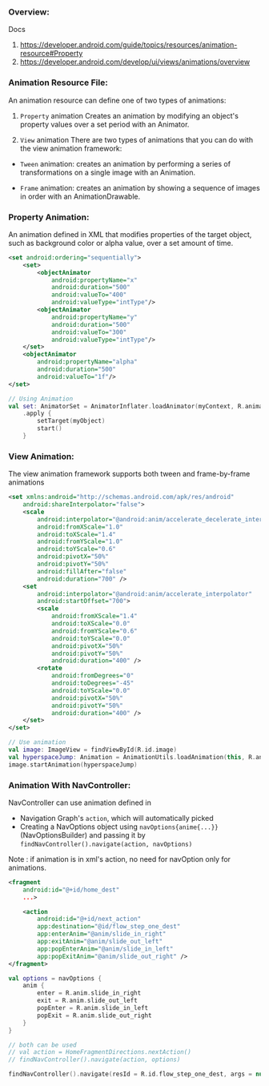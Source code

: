 ### Overview:
Docs
1. https://developer.android.com/guide/topics/resources/animation-resource#Property
2. https://developer.android.com/develop/ui/views/animations/overview

### Animation Resource File:
An animation resource can define one of two types of animations:

1. `Property` animation
Creates an animation by modifying an object's property values over a set period with an Animator.


2. `View` animation
There are two types of animations that you can do with the view animation framework:

- `Tween` animation: creates an animation by performing a series of transformations on a single image with an Animation.
    
- `Frame` animation: creates an animation by showing a sequence of images in order with an AnimationDrawable.

### Property Animation:
An animation defined in XML that modifies properties of the target object, such as background color or alpha value, over a set amount of time.
```xml
<set android:ordering="sequentially">
    <set>
        <objectAnimator
            android:propertyName="x"
            android:duration="500"
            android:valueTo="400"
            android:valueType="intType"/>
        <objectAnimator
            android:propertyName="y"
            android:duration="500"
            android:valueTo="300"
            android:valueType="intType"/>
    </set>
    <objectAnimator
        android:propertyName="alpha"
        android:duration="500"
        android:valueTo="1f"/>
</set>
```
```kotlin
// Using Animation
val set: AnimatorSet = AnimatorInflater.loadAnimator(myContext, R.animator.property_animator)
    .apply {
        setTarget(myObject)
        start()
    }
```

### View Animation:
The view animation framework supports both tween and frame-by-frame animations
```xml
<set xmlns:android="http://schemas.android.com/apk/res/android"
    android:shareInterpolator="false">
    <scale
        android:interpolator="@android:anim/accelerate_decelerate_interpolator"
        android:fromXScale="1.0"
        android:toXScale="1.4"
        android:fromYScale="1.0"
        android:toYScale="0.6"
        android:pivotX="50%"
        android:pivotY="50%"
        android:fillAfter="false"
        android:duration="700" />
    <set
        android:interpolator="@android:anim/accelerate_interpolator"
        android:startOffset="700">
        <scale
            android:fromXScale="1.4"
            android:toXScale="0.0"
            android:fromYScale="0.6"
            android:toYScale="0.0"
            android:pivotX="50%"
            android:pivotY="50%"
            android:duration="400" />
        <rotate
            android:fromDegrees="0"
            android:toDegrees="-45"
            android:toYScale="0.0"
            android:pivotX="50%"
            android:pivotY="50%"
            android:duration="400" />
    </set>
</set>
```
```kotlin
// Use animation
val image: ImageView = findViewById(R.id.image)
val hyperspaceJump: Animation = AnimationUtils.loadAnimation(this, R.anim.hyperspace_jump)
image.startAnimation(hyperspaceJump)
```

### Animation With NavController:
NavController can use animation defined in
- Navigation Graph's `action`, which will automatically picked
- Creating a NavOptions object using `navOptions{anime{...}}` (NavOptionsBuilder) and passing it by `findNavController().navigate(action, navOptions)`

Note : if animation is in xml's action, no need for navOption only for animations.
```xml
<fragment
    android:id="@+id/home_dest"
    ...>

    <action
        android:id="@+id/next_action"
        app:destination="@id/flow_step_one_dest"
        app:enterAnim="@anim/slide_in_right"
        app:exitAnim="@anim/slide_out_left"
        app:popEnterAnim="@anim/slide_in_left"
        app:popExitAnim="@anim/slide_out_right" />
</fragment>
```

```kotlin
val options = navOptions {
    anim {
        enter = R.anim.slide_in_right
        exit = R.anim.slide_out_left
        popEnter = R.anim.slide_in_left
        popExit = R.anim.slide_out_right
    }
}

// both can be used
// val action = HomeFragmentDirections.nextAction()
// findNavController().navigate(action, options)

findNavController().navigate(resId = R.id.flow_step_one_dest, args = null, navOptions = options)
```